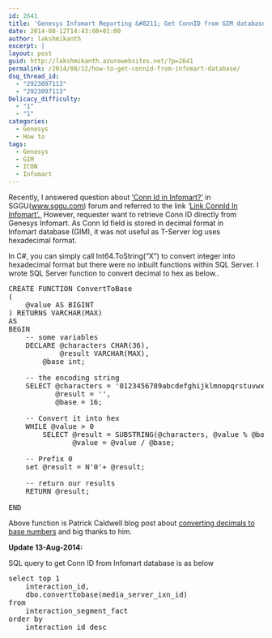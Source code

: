```yaml
---
id: 2641
title: 'Genesys Infomart Reporting &#8211; Get ConnID from GIM database'
date: 2014-08-12T14:43:00+01:00
author: lakshmikanth
excerpt: |
layout: post
guid: http://lakshmikanth.azurewebsites.net/?p=2641
permalink: /2014/08/12/how-to-get-connid-from-infomart-database/
dsq_thread_id:
  - "2923097113"
  - "2923097113"
Delicacy_difficulty:
  - "1"
  - "1"
categories:
  - Genesys
  - How to
tags:
  - Genesys
  - GIM
  - ICON
  - Infomart
---
```

Recently, I answered question about <a href="http://www.sggu.com/smf/index.php/topic,8465.0.html" target="_blank" rel="noopener noreferrer">&#8216;Conn Id in Infomart?&#8217;</a> in SGGU(www.sggu.com) forum and referred to the link &#8216;<span style="text-decoration: underline;"><a title="Genesys Reporting – Get ConnID from Infomart database" href="http://www.lakshmikanth.com/how-to-get-connid-from-infomart-database/">Link ConnId In Infomart&#8217;.</a> </span> However, requester want to retrieve Conn ID directly from Genesys Infomart. As Conn Id field is stored in decimal format in Infomart database (GIM), it was not useful as T-Server log uses hexadecimal format.

In C#, you can simply call Int64.ToString(&#8220;X&#8221;) to convert integer into hexadecimal format but there were no inbuilt functions within SQL Server. I wrote SQL Server function to convert decimal to hex as below..

<pre class="font:consolas font-size-enable:false toolbar-overlay:false show-lang:1 whitespace-before:1 whitespace-after:1 lang:tsql decode:true " title="ConvertToHex">CREATE FUNCTION ConvertToBase
(
    @value AS BIGINT
) RETURNS VARCHAR(MAX) 
AS 
BEGIN
    -- some variables
    DECLARE @characters CHAR(36),
            @result VARCHAR(MAX),
        @base int;
 
    -- the encoding string 
    SELECT @characters = '0123456789abcdefghijklmnopqrstuvwxyz',
           @result = '',
           @base = 16;
 
    -- Convert it into hex
    WHILE @value &gt; 0
        SELECT @result = SUBSTRING(@characters, @value % @base + 1, 1) + @result,
               @value = @value / @base;
 
    -- Prefix 0 
    set @result = N'0'+ @result;
    
    -- return our results
    RETURN @result;
 
END</pre>

Above function is Patrick Caldwell blog post about <a href="http://dpatrickcaldwell.blogspot.co.uk/2009/05/converting-decimal-to-hexadecimal-with.html" target="_blank" rel="noopener noreferrer">converting decimals to base numbers</a> and big thanks to him.

**Update 13-Aug-2014:**

SQL query to get Conn ID from Infomart database is as below

<pre class="font:consolas toolbar:1 toolbar-overlay:false whitespace-before:1 whitespace-after:1 lang:tsql decode:true  " title="Get ConnID">select top 1
	interaction_id,
	dbo.converttobase(media_server_ixn_id)
from
	interaction_segment_fact
order by
	interaction_id desc</pre>